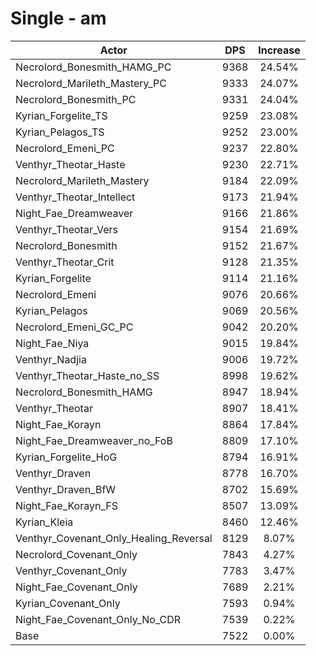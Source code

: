 # Single - am
| Actor | DPS | Increase |
|---|:---:|:---:|
|Necrolord_Bonesmith_HAMG_PC|9368|24.54%|
|Necrolord_Marileth_Mastery_PC|9333|24.07%|
|Necrolord_Bonesmith_PC|9331|24.04%|
|Kyrian_Forgelite_TS|9259|23.08%|
|Kyrian_Pelagos_TS|9252|23.00%|
|Necrolord_Emeni_PC|9237|22.80%|
|Venthyr_Theotar_Haste|9230|22.71%|
|Necrolord_Marileth_Mastery|9184|22.09%|
|Venthyr_Theotar_Intellect|9173|21.94%|
|Night_Fae_Dreamweaver|9166|21.86%|
|Venthyr_Theotar_Vers|9154|21.69%|
|Necrolord_Bonesmith|9152|21.67%|
|Venthyr_Theotar_Crit|9128|21.35%|
|Kyrian_Forgelite|9114|21.16%|
|Necrolord_Emeni|9076|20.66%|
|Kyrian_Pelagos|9069|20.56%|
|Necrolord_Emeni_GC_PC|9042|20.20%|
|Night_Fae_Niya|9015|19.84%|
|Venthyr_Nadjia|9006|19.72%|
|Venthyr_Theotar_Haste_no_SS|8998|19.62%|
|Necrolord_Bonesmith_HAMG|8947|18.94%|
|Venthyr_Theotar|8907|18.41%|
|Night_Fae_Korayn|8864|17.84%|
|Night_Fae_Dreamweaver_no_FoB|8809|17.10%|
|Kyrian_Forgelite_HoG|8794|16.91%|
|Venthyr_Draven|8778|16.70%|
|Venthyr_Draven_BfW|8702|15.69%|
|Night_Fae_Korayn_FS|8507|13.09%|
|Kyrian_Kleia|8460|12.46%|
|Venthyr_Covenant_Only_Healing_Reversal|8129|8.07%|
|Necrolord_Covenant_Only|7843|4.27%|
|Venthyr_Covenant_Only|7783|3.47%|
|Night_Fae_Covenant_Only|7689|2.21%|
|Kyrian_Covenant_Only|7593|0.94%|
|Night_Fae_Covenant_Only_No_CDR|7539|0.22%|
|Base|7522|0.00%|
